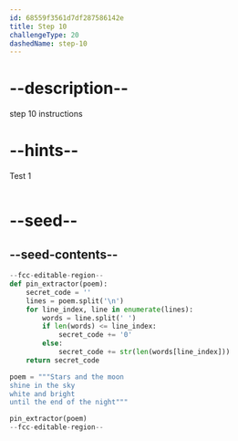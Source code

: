```yaml
---
id: 68559f3561d7df287586142e
title: Step 10
challengeType: 20
dashedName: step-10
---
```


# --description--

step 10 instructions

# --hints--

Test 1

```js

```

# --seed--

## --seed-contents--

```py
--fcc-editable-region--
def pin_extractor(poem):
    secret_code = ''
    lines = poem.split('\n')
    for line_index, line in enumerate(lines):
        words = line.split(' ')
        if len(words) <= line_index:
            secret_code += '0'
        else:
            secret_code += str(len(words[line_index]))
    return secret_code

poem = """Stars and the moon
shine in the sky
white and bright
until the end of the night"""

pin_extractor(poem)
--fcc-editable-region--

```
